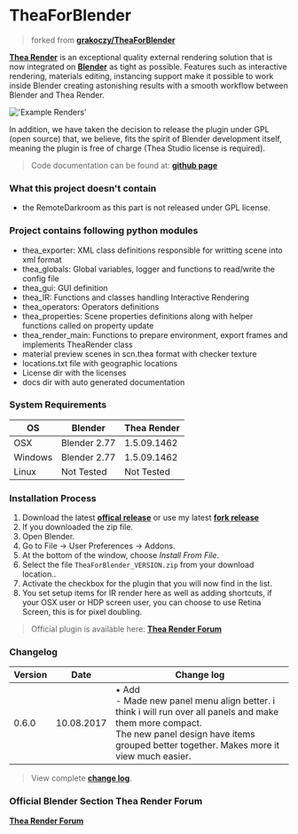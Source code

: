# TheaForBlender

>forked from <b>[grakoczy/TheaForBlender](https://github.com/grakoczy/TheaForBlender)</b>

<b>[Thea Render](https://www.thearender.com)</b> is an exceptional quality external rendering solution that is now integrated on <b>[Blender](https://www.blender.org)</b> as tight as possible. Features such as interactive rendering, materials editing, instancing support make it possible to work inside Blender creating astonishing results with a smooth workflow between Blender and Thea Render.

!['Example Renders'](/wiki/images/header_thea4blender.jpg)

In addition, we have taken the decision to release the plugin under GPL (open source) that, we believe, fits the spirit of Blender development itself, meaning the plugin is free of charge (Thea Studio license is required).

>Code documentation can be found at: <b>[github page](https://grakoczy.github.io/TheaForBlender/)</b>


### What this project doesn't contain
- the RemoteDarkroom as this part is not released under GPL license.


### Project contains following python modules

- thea_exporter: XML class definitions responsible for writting scene into xml format
- thea_globals: Global variables, logger and functions to read/write the config file
- thea_gui: GUI definition
- thea_IR: Functions and classes handling Interactive Rendering
- thea_operators: Operators definitions
- thea_properties: Scene properties definitions along with helper functions called on property update
- thea_render_main: Functions to prepare environment, export frames and implements TheaRender class
- material preview scenes in scn.thea format with checker texture
- locations.txt file with geographic locations
- License dir with the licenses
- docs dir with auto generated documentation


### System Requirements

| **OS** | **Blender** | **Thea Render** |
| ------------- | ------------- | ------------- |
| OSX | Blender 2.77 | 1.5.09.1462 |
| Windows | Blender 2.77 | 1.5.09.1462 |
| Linux | Not Tested | Not Tested |


### Installation Process

1. Download the latest <b>[offical release](http://thearender.com/forum/viewtopic.php?f=69&t=19184)</b> or use my latest <b>[fork release](https://github.com/schroef/TheaForBlender/releases/)</b>
2. If you downloaded the zip file.
3. Open Blender.
4. Go to File -> User Preferences -> Addons.
5. At the bottom of the window, choose *Install From File*.
6. Select the file `TheaForBlender_VERSION.zip` from your download location..
7. Activate the checkbox for the plugin that you will now find in the list.
8. You set setup items for IR render here as well as adding shortcuts, if your OSX user or HDP screen user, you can choose to use Retina Screen, this is for pixel doubling.

> Official plugin is available here: <b>[Thea Render Forum](http://www.thearender.com/forum/viewtopic.php?f=69&t=19184)</b>


### Changelog

| **Version** | **Date** | **Change log** |
| ------------- | ------------- | ------------- |
| 0.6.0 | 10.08.2017 | • Add<br>- Made new panel menu align better. i think i will run over all panels and make them more compact.<br>  The new panel design have items grouped better together. Makes more it view much easier.<br>

>View complete <b>[change log](https://github.com/schroef/TheaForBlender/wiki/Change-Log)</b>.<br>


### Official Blender Section Thea Render Forum

<b>[Thea Render Forum](http://thearender.com/forum/viewforum.php?f=59)</b>


<!--
- Fill in data
 -
 -
-->

